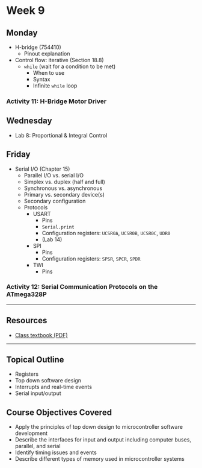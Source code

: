 # Week 9

## Monday
- H-bridge (754410)
  - Pinout explanation
- Control flow: iterative (Section 18.8)
  - `while` (wait for a condition to be met)
    - When to use
    - Syntax
    - Infinite `while` loop

### Activity 11: H-Bridge Motor Driver

## Wednesday
- Lab 8: Proportional & Integral Control

## Friday
- Serial I/O (Chapter 15)
  - Parallel I/O vs. serial I/O
  - Simplex vs. duplex (half and full)
  - Synchronous vs. asynchronous
  - Primary vs. secondary device(s)
  - Secondary configuration
  - Protocols
    - USART
      - Pins
      - `Serial.print`
      - Configuration registers: `UCSR0A`, `UCSR0B`, `UCSR0C`, `UDR0`
      - (Lab 14)
    - SPI
      - Pins
      - Configuration registers: `SPSR`, `SPCR`, `SPDR`
    - TWI
      - Pins

### Activity 12: Serial Communication Protocols on the ATmega328P

---

## Resources
- [Class textbook (PDF)](https://doctor-pasquale.com/wp-content/uploads/2021/02/The-Yellow-Book.pdf)

---

## Topical Outline
- Registers
- Top down software design
- Interrupts and real-time events
- Serial input/output

## Course Objectives Covered
- Apply the principles of top down design to microcontroller software development
- Describe the interfaces for input and output including computer buses, parallel, and serial
- Identify timing issues and events
- Describe different types of memory used in microcontroller systems
